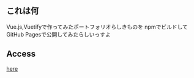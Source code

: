 ## これは何
Vue.js,Vuetifyで作ってみたポートフォリオらしきものを
npmでビルドしてGitHub Pagesで公開してみたらしいっすよ

## Access
[here](https://klc-mk.github.io/1stpf/)
